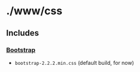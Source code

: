 ./www/css
=========

Includes
--------

### [Bootstrap](http://twitter.github.com/bootstrap/)

* `bootstrap-2.2.2.min.css`
  (default build, for now)
